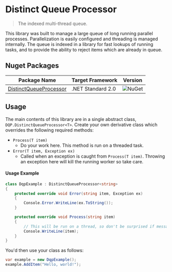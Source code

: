 # Distinct Queue Processor
>The indexed multi-thread queue.

This library was built to manage a large queue of long running parallel processes. Parallelization is easily configured and threading is managed internally. The queue is indexed in a library for fast lookups of running tasks, and to provide the ability to reject items which are already in queue.

## Nuget Packages

Package Name | Target Framework | Version
---|---|---
[DistinctQueueProcessor](https://www.nuget.org/packages/bloomtom.DistinctQueueProcessor) | .NET Standard 2.0 | ![NuGet](https://img.shields.io/nuget/v/bloomtom.DistinctQueueProcessor.svg)

## Usage
The main contents of this library are in a single abstract class, `DQP.DistinctQueueProcessor<T>`. Create your own derivative class which overrides the following required methods:
 - `Process(T item)`
   - Do your work here. This method is run on a threaded task. 
 - `Error(T item, Exception ex)`
   - Called when an exception is caught from `Process(T item)`. Throwing an exception here will kill the running worker so take care.

#### Usage Example
```csharp
class DqpExample : DistinctQueueProcessor<string>
{
    protected override void Error(string item, Exception ex)
    {
        Console.Error.WriteLine(ex.ToString());
    }

    protected override void Process(string item)
    {
        // This will be run on a thread, so don't be surprised if messages print out-of-order.
        Console.WriteLine(item);
    }
}
```
You'd then use your class as follows:
```csharp
var example = new DqpExample();
example.AddItem("Hello, world!");
```
